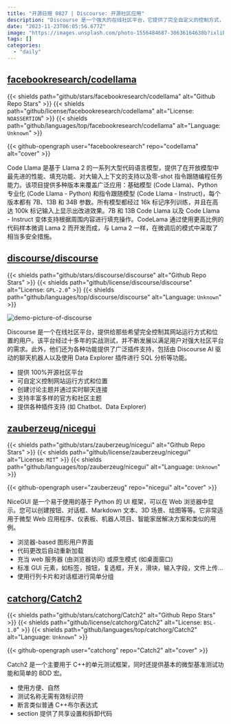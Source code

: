 ```yaml
---
title: "开源日报 0827 | Discourse: 开源社区应用"
description: "Discourse 是一个强大的在线社区平台，它提供了完全自定义的控制方式，让用户能够完全掌控自己的社区网站。它具有丰富的插件支持，包括聊天机器人和SQL分析等功能，能够满足用户的各种需求。"
date: "2023-11-23T06:05:56.677Z"
image: "https://images.unsplash.com/photo-1556484687-30636164638b?ixlib=rb-4.0.3&q=85&fm=jpg&crop=entropy&cs=srgb"
tags: []
categories:
  - "daily"
---
```


## [facebookresearch/codellama](https://github.com/facebookresearch/codellama)

{{< shields path="github/stars/facebookresearch/codellama" alt="Github Repo Stars" >}} {{< shields path="github/license/facebookresearch/codellama" alt="License: `NOASSERTION`" >}} {{< shields path="github/languages/top/facebookresearch/codellama" alt="Language: `Unknown`" >}}

{{< github-opengraph user="facebookresearch" repo="codellama" alt="cover" >}}

Code Llama 是基于 Llama 2 的一系列大型代码语言模型，提供了在开放模型中最先进的性能、填充功能、对大输入上下文的支持以及零-shot 指令跟随编程任务能力。该项目提供多种版本来覆盖广泛应用：基础模型 (Code Llama)、Python 专业化 (Code Llama - Python) 和指令跟随模型 (Code Llama - Instruct)，每个版本都有 7B、13B 和 34B 参数。所有模型都经过 16k 标记序列训练，并且在高达 100k 标记输入上显示出改进效果。7B 和 13B Code Llama 以及 Code Llama - Instruct 变体支持根据周围内容进行填充操作。CodeLama 通过使用更高比例的代码样本微调 Lama 2 而开发而成，与 Lama 2 一样，在微调后的模式中采取了相当多安全措施。
  
## [discourse/discourse](https://github.com/discourse/discourse)

{{< shields path="github/stars/discourse/discourse" alt="Github Repo Stars" >}} {{< shields path="github/license/discourse/discourse" alt="License: `GPL-2.0`" >}} {{< shields path="github/languages/top/discourse/discourse" alt="Language: `Unknown`" >}}

![demo-picture-of-discourse](https://picgo-daily.oss-cn-guangzhou.aliyuncs.com/picgo-daily/2023/b59dafabf317ffb1662aab3a8777ef45.webp)

Discourse 是一个在线社区平台，提供给那些希望完全控制其网站运行方式和位置的用户。该平台经过十多年的实战测试，并不断发展以满足用户对强大社区平台的需求。此外，他们还为各种功能提供了广泛插件支持，包括由 Discourse AI 驱动的聊天机器人以及使用 Data Explorer 插件进行 SQL 分析等功能。

- 提供 100%开源社区平台
- 可自定义控制网站运行方式和位置
- 创建讨论主题并通过实时聊天连接
- 支持丰富多样的官方和社区主题
- 提供各种插件支持 (如 Chatbot、Data Explorer)

## [zauberzeug/nicegui](https://github.com/zauberzeug/nicegui)

{{< shields path="github/stars/zauberzeug/nicegui" alt="Github Repo Stars" >}} {{< shields path="github/license/zauberzeug/nicegui" alt="License: `MIT`" >}} {{< shields path="github/languages/top/zauberzeug/nicegui" alt="Language: `Unknown`" >}}

{{< github-opengraph user="zauberzeug" repo="nicegui" alt="cover" >}}

NiceGUI 是一个易于使用的基于 Python 的 UI 框架，可以在 Web 浏览器中显示。您可以创建按钮、对话框、Markdown 文本、3D 场景、绘图等等。它非常适用于微型 Web 应用程序、仪表板、机器人项目、智能家居解决方案和类似的用例。

- 浏览器-based 图形用户界面
- 代码更改后自动重新加载
- 充当 web 服务器 (由浏览器访问) 或原生模式 (如桌面窗口)
- 标准 GUI 元素，如标签，按钮，复选框，开关，滑块，输入字段，文件上传...
- 使用行列卡片和对话框进行简单分组
  
## [catchorg/Catch2](https://github.com/catchorg/Catch2)

{{< shields path="github/stars/catchorg/Catch2" alt="Github Repo Stars" >}} {{< shields path="github/license/catchorg/Catch2" alt="License: `BSL-1.0`" >}} {{< shields path="github/languages/top/catchorg/Catch2" alt="Language: `Unknown`" >}}

{{< github-opengraph user="catchorg" repo="Catch2" alt="cover" >}}

Catch2 是一个主要用于 C++的单元测试框架，同时还提供基本的微型基准测试功能和简单的 BDD 宏。

- 使用方便、自然
- 测试名称无需有效标识符
- 断言类似普通 C++布尔表达式
- section 提供了共享设置和拆卸代码
  